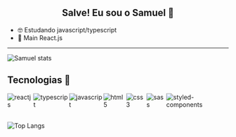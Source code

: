 <div>
  <h2 align='center'>Salve! Eu sou o Samuel 👋</h2>
</div>

- 🤓 Estudando javascript/typescript
- 🥸 Main React.js

---

![Samuel stats](https://github-readme-stats.vercel.app/api?username=samuelfagundes&show_icons=true&theme=dracula)


## Tecnologias 🔧
<div style="display:flex">
  <img alt='reactjs' src='https://img.shields.io/badge/React-20232A?style=for-the-badge&logo=react&logoColor=61DAFB' align='center' />
  <img alt="typescript" src='https://img.shields.io/badge/TypeScript-007ACC?style=for-the-badge&logo=typescript&logoColor=white' align='center' />
  <img alt="javascript" src='https://img.shields.io/badge/JavaScript-323330?style=for-the-badge&logo=javascript&logoColor=F7DF1E' align='center' />
  <img alt="html5" src='https://img.shields.io/badge/HTML5-E34F26?style=for-the-badge&logo=html5&logoColor=white' align='center' />
  <img alt="css3" src='https://img.shields.io/badge/CSS3-1572B6?style=for-the-badge&logo=css3&logoColor=white' align='center' />
  <img alt="sass" src='https://img.shields.io/badge/Sass-CC6699?style=for-the-badge&logo=sass&logoColor=white' align='center' />
  <img alt="styled-components" src='https://img.shields.io/badge/styled--components-DB7093?style=for-the-badge&logo=styled-components&logoColor=white' align='center' />
</div></br>

![Top Langs](https://github-readme-stats.vercel.app/api/top-langs/?username=samuelfagundes&theme=dracula)
